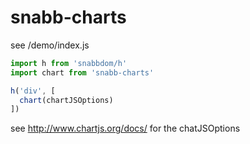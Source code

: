 
# snabb-charts

see /demo/index.js


```js
import h from 'snabbdom/h'
import chart from 'snabb-charts'

h('div', [
  chart(chartJSOptions)
])
```

see http://www.chartjs.org/docs/ for the chatJSOptions
